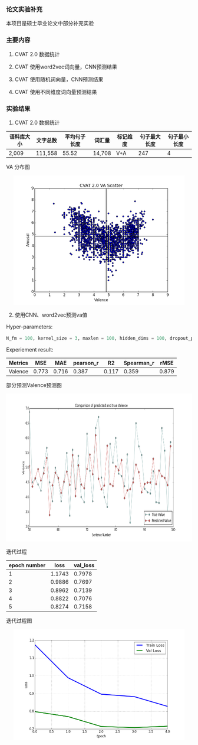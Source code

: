 ### 论文实验补充

本项目是硕士毕业论文中部分补充实验

### 主要内容

1. CVAT 2.0 数据统计

2. CVAT 使用word2vec词向量，CNN预测结果

3. CVAT 使用随机词向量，CNN预测结果

4. CVAT 使用不同维度词向量预测结果

### 实验结果

1. CVAT 2.0 数据统计

 |语料库大小|文字总数|平均句子长度|词汇量|标记维度|句子最大长度|句子最小长度|
 |-----|-----|-----|-----|-----|-----|-----|
 |2,009|111,558|55.52|14,708|V+A|247|4|
 
 VA 分布图
 
 <p align="center"> <img src="./images/cvat_va_scatter(small).png" height="350" /> </p>
 
2. 使用CNN、word2vec预测va值

 Hyper-parameters:

 ```python
 N_fm = 100, kernel_size = 3, maxlen = 100, hidden_dims = 100, dropout_p = 0.5, pool_length = pool_length=math.floor((maxlen-kernel_size+1)/2), batch_size = 8, nb_epoch=5
 ```
 Experiement result:

 |Metrics|MSE|MAE|pearson_r|R2|Spearman_r|rMSE|
 |----|----|----|----|----|----|----|
 |Valence|0.773|0.716|0.387|0.117|0.359|0.879|


 部分预测Valence预测图

 <p align="center"> <img src="./images/Comparison of predicted and true Valence.png" height="400" /> </p>

 迭代过程

 |epoch number|loss|val_loss|
 |----|----|----|
 |1|1.1743|0.7978|
 |2|0.9886|0.7697|
 |3|0.8962|0.7139|
 |4|0.8822|0.7076|
 |5|0.8274|0.7158|

 迭代过程图

 <p align="center"> <img src="./images/valence_iter.png" height="300" /> </p>



 